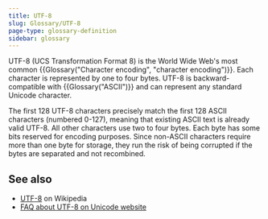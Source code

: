 ```yaml
---
title: UTF-8
slug: Glossary/UTF-8
page-type: glossary-definition
sidebar: glossary
---
```


UTF-8 (UCS Transformation Format 8) is the World Wide Web's most common {{Glossary("Character encoding", "character encoding")}}. Each character is represented by one to four bytes. UTF-8 is backward-compatible with {{Glossary("ASCII")}} and can represent any standard Unicode character.

The first 128 UTF-8 characters precisely match the first 128 ASCII characters (numbered 0-127), meaning that existing ASCII text is already valid UTF-8. All other characters use two to four bytes. Each byte has some bits reserved for encoding purposes. Since non-ASCII characters require more than one byte for storage, they run the risk of being corrupted if the bytes are separated and not recombined.

## See also

- [UTF-8](https://en.wikipedia.org/wiki/UTF-8) on Wikipedia
- [FAQ about UTF-8 on Unicode website](https://www.unicode.org/faq/utf_bom.html#UTF8)
